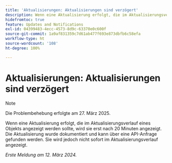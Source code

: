 ```yaml
---
title: 'Aktualisierungen: Aktualisierungen sind verzögert'
description: Wenn eine Aktualisierung erfolgt, die im Aktualisierungsverlauf eines Objekts angezeigt werden sollte, wird sie erst nach 20 Minuten angezeigt. Die Aktualisierung wurde dokumentiert und kann über eine API-Anfrage gefunden werden. Sie wird jedoch nicht sofort im Aktualisierungsverlauf angezeigt.
hidefromtoc: true
feature: Updates and Notifications
exl-id: 04399483-4ecc-4573-8d9c-63370e0c600f
source-git-commit: 1a9af831359c7d61ab477f693e873dbfb6c58efa
workflow-type: ht
source-wordcount: '108'
ht-degree: 100%

---
```


# Aktualisierungen: Aktualisierungen sind verzögert

>[!NOTE]
>
>Die Problembehebung erfolgte am 27. März 2025.

Wenn eine Aktualisierung erfolgt, die im Aktualisierungsverlauf eines Objekts angezeigt werden sollte, wird sie erst nach 20 Minuten angezeigt. Die Aktualisierung wurde dokumentiert und kann über eine API-Anfrage gefunden werden. Sie wird jedoch nicht sofort im Aktualisierungsverlauf angezeigt.

_Erste Meldung am 12. März 2024._

